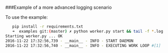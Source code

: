 ###Example of a more advanced logging scenario

To use the example:

 ```bash
    pip install -r requirements.txt
    ➜  examples git:(master) ✗ python worker.py start && tail -f *.log
Starting worker.py ... OK
2016-11-22 17:32:56,739 - __main__ - INFO - START DAEMON
2016-11-22 17:32:56,740 - __main__ - INFO - EXECUTING WORK LOOP #[1]


 ```


